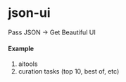 # json-ui
Pass JSON -> Get Beautiful UI


#### Example
1) aitools
2) curation tasks (top 10, best of, etc)
